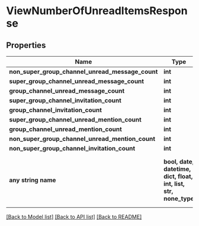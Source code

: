 # ViewNumberOfUnreadItemsResponse


## Properties
Name | Type | Description | Notes
------------ | ------------- | ------------- | -------------
**non_super_group_channel_unread_message_count** | **int** |  | [optional] 
**super_group_channel_unread_message_count** | **int** |  | [optional] 
**group_channel_unread_message_count** | **int** |  | [optional] 
**super_group_channel_invitation_count** | **int** |  | [optional] 
**group_channel_invitation_count** | **int** |  | [optional] 
**super_group_channel_unread_mention_count** | **int** |  | [optional] 
**group_channel_unread_mention_count** | **int** |  | [optional] 
**non_super_group_channel_unread_mention_count** | **int** |  | [optional] 
**non_super_group_channel_invitation_count** | **int** |  | [optional] 
**any string name** | **bool, date, datetime, dict, float, int, list, str, none_type** | any string name can be used but the value must be the correct type | [optional]

[[Back to Model list]](../README.md#documentation-for-models) [[Back to API list]](../README.md#documentation-for-api-endpoints) [[Back to README]](../README.md)


